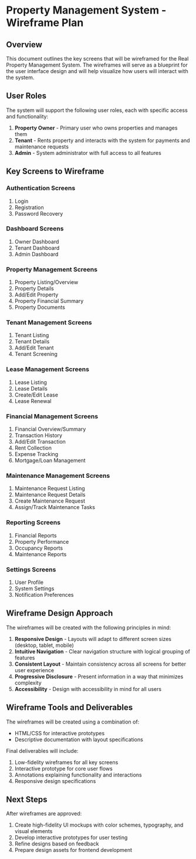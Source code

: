 # Property Management System - Wireframe Plan

## Overview

This document outlines the key screens that will be wireframed for the Real Property Management System. The wireframes will serve as a blueprint for the user interface design and will help visualize how users will interact with the system.

## User Roles

The system will support the following user roles, each with specific access and functionality:

1. **Property Owner** - Primary user who owns properties and manages them
2. **Tenant** - Rents property and interacts with the system for payments and maintenance requests
3. **Admin** - System administrator with full access to all features

## Key Screens to Wireframe

### Authentication Screens
1. Login
2. Registration
3. Password Recovery

### Dashboard Screens
1. Owner Dashboard
2. Tenant Dashboard
3. Admin Dashboard

### Property Management Screens
1. Property Listing/Overview
2. Property Details
3. Add/Edit Property
4. Property Financial Summary
5. Property Documents

### Tenant Management Screens
1. Tenant Listing
2. Tenant Details
3. Add/Edit Tenant
4. Tenant Screening

### Lease Management Screens
1. Lease Listing
2. Lease Details
3. Create/Edit Lease
4. Lease Renewal

### Financial Management Screens
1. Financial Overview/Summary
2. Transaction History
3. Add/Edit Transaction
4. Rent Collection
5. Expense Tracking
6. Mortgage/Loan Management

### Maintenance Management Screens
1. Maintenance Request Listing
2. Maintenance Request Details
3. Create Maintenance Request
4. Assign/Track Maintenance Tasks

### Reporting Screens
1. Financial Reports
2. Property Performance
3. Occupancy Reports
4. Maintenance Reports

### Settings Screens
1. User Profile
2. System Settings
3. Notification Preferences

## Wireframe Design Approach

The wireframes will be created with the following principles in mind:

1. **Responsive Design** - Layouts will adapt to different screen sizes (desktop, tablet, mobile)
2. **Intuitive Navigation** - Clear navigation structure with logical grouping of features
3. **Consistent Layout** - Maintain consistency across all screens for better user experience
4. **Progressive Disclosure** - Present information in a way that minimizes complexity
5. **Accessibility** - Design with accessibility in mind for all users

## Wireframe Tools and Deliverables

The wireframes will be created using a combination of:
- HTML/CSS for interactive prototypes
- Descriptive documentation with layout specifications

Final deliverables will include:
1. Low-fidelity wireframes for all key screens
2. Interactive prototype for core user flows
3. Annotations explaining functionality and interactions
4. Responsive design specifications

## Next Steps

After wireframes are approved:
1. Create high-fidelity UI mockups with color schemes, typography, and visual elements
2. Develop interactive prototypes for user testing
3. Refine designs based on feedback
4. Prepare design assets for frontend development
